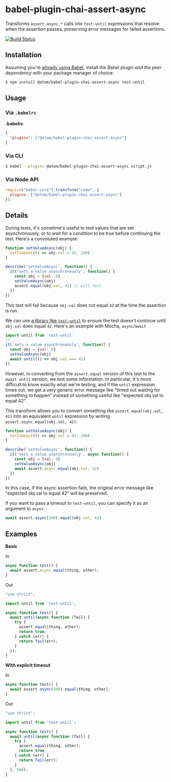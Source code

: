 # babel-plugin-chai-assert-async

Transforms `assert.async.*` calls into `test-until` expressions that resolve when the assertion passes, preserving error messages for failed assertions.

[![Build Status](https://travis-ci.org/atom/babel-plugin-chai-assert-async.svg?branch=master)](https://travis-ci.org/atom/babel-plugin-chai-assert-async)

## Installation

Assuming you're [already using Babel](http://babeljs.io/docs/setup/), install the Babel plugin *and the peer dependency* with your package manager of choice:

```sh
$ npm install @atom/babel-plugin-chai-assert-async test-until
```

## Usage

### Via `.babelrc`

**.babelrc**

```json
{
  "plugins": ["@atom/babel-plugin-chai-assert-async"]
}
```

### Via CLI

```sh
$ babel --plugins @atom/babel-plugin-chai-assert-async script.js
```

### Via Node API

```javascript
require("babel-core").transform("code", {
  plugins: ["@atom/babel-plugin-chai-assert-async"]
});
```

## Details

During tests, it's sometime's useful to test values that are set asynchronously, or to wait for a condition to be true before continuing the test. Here's a convoluted example:

```javascript
function setValueAsync(obj) {
  setTimeout(() => obj.val = 42, 100)
}

describe('setValueAsync', function() {
  it('sets a value asynchronously', function() {
    const obj = {val: 0}
    setValueAsync(obj)
    assert.equal(obj.val, 42) // will fail
  })
})
```

This test will fail because `obj.val` does not equal `42` at the time the assertion is run.

We can use [a library like `test-until`](https://www.npmjs.com/package/test-until) to ensure the test doesn't continue until `obj.val` does equal `42`. Here's an example with Mocha, `async`/`await`

```javascript
import until from 'test-until'
// ....
it('sets a value asynchronously', function() {
  const obj = {val: 0}
  setValueAsync(obj)
  await until(() => obj.val === 42)
})
```

However, in converting from the `assert.equal` version of this test to the `await until` version, we lost some information. In particular, it's more difficult to know exactly what we're testing, and if the `until` expression times out, we get a very generic error message like "timed out waiting for something to happen" instead of something useful like "expected obj.val to equal 42".

This transform allows you to convert something like `assert.equal(obj.val, 42)` into an equivalent `until` expression by writing `assert.async.equal(obj.val, 42)`:

```javascript
function setValueAsync(obj) {
  setTimeout(() => obj.val = 42, 100)
}

describe('setValueAsync', function() {
  it('sets a value asynchronously', async function() {
    const obj = {val: 0}
    setValueAsync(obj)
    await assert.async.equal(obj.val, 42)
  })
})
```

In this case, if the async assertion fails, the original error message like "expected obj.val to equal 42" will be preserved.

If you want to pass a timeout to `test-until`, you can specify it as an argument to `async`:

```javascript
await assert.async(100).equal(obj.val, 42)
```

## Examples

**Basic**

In

```js
async function test() {
  await assert.async.equal(thing, other);
}
```

Out

```js
"use strict";

import until from 'test-until';

async function test() {
  await until(async function (fail) {
    try {
      assert.equal(thing, other);
      return true;
    } catch (err) {
      return fail(err);
    }
  });
}
```

**With explicit timeout**

In

```js
async function test() {
  await assert.async(500).equal(thing, other);
}
```

Out

```js
"use strict";

import until from 'test-until';

async function test() {
  await until(async function (fail) {
    try {
      assert.equal(thing, other);
      return true;
    } catch (err) {
      return fail(err);
    }
  }, 500);
}
```

